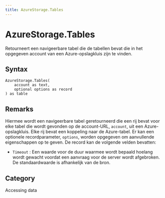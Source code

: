 ```yaml
---
title: AzureStorage.Tables
---
```


# AzureStorage.Tables


Retourneert een navigeerbare tabel die de tabellen bevat die in het opgegeven account van een Azure-opslagkluis zijn te vinden.


## Syntax

```powerquery
AzureStorage.Tables(
    account as text,
    optional options as record
) as table
```


## Remarks

Hiermee wordt een navigeerbare tabel geretourneerd die een rij bevat voor elke tabel die wordt gevonden op de account-URL, <code>account</code>, uit een Azure-opslagkluis. Elke rij bevat een koppeling naar de Azure-tabel. Er kan een optionele recordparameter, <code>options</code>, worden opgegeven om aanvullende eigenschappen op te geven. De record kan de volgende velden bevatten:    <ul><li><code>Timeout</code> : Een waarde voor de duur waarmee wordt bepaald hoelang wordt gewacht voordat een aanvraag voor de server wordt afgebroken. De standaardwaarde is afhankelijk van de bron.</li></ul>



## Category
Accessing data
